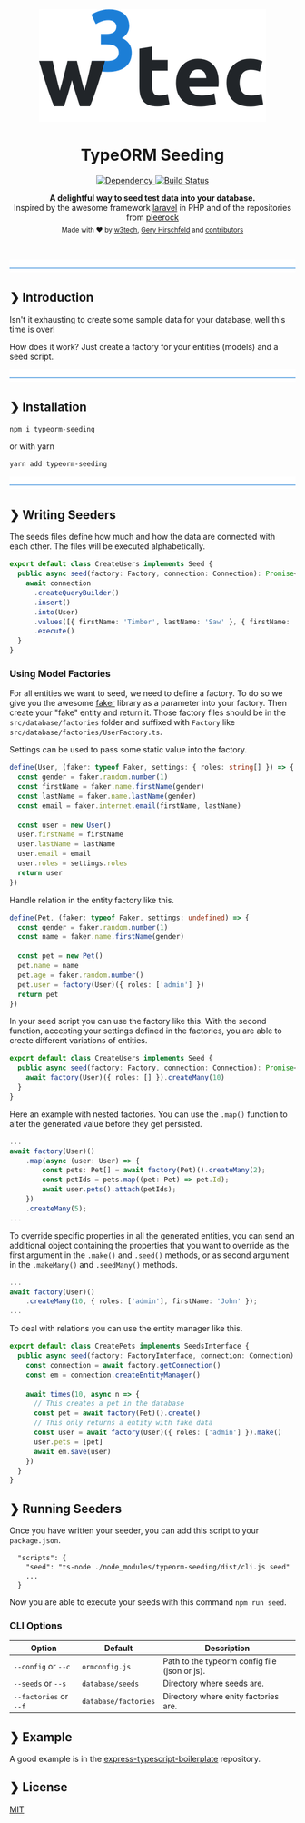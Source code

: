 <p align="center">
  <img src="./w3tec-logo.png" alt="w3tec" width="400" />
</p>

<h1 align="center">TypeORM Seeding</h1>

<p align="center">
  <a href="https://david-dm.org/w3tecch/typeorm-seeding">
    <img src="https://david-dm.org/w3tecch/typeorm-seeding/status.svg?style=flat" alt="Dependency" />
  </a>
  <a href="https://travis-ci.org/w3tecch/typeorm-seeding">
    <img src="https://travis-ci.org/w3tecch/typeorm-seeding.svg?branch=master" alt="Build Status" />
  </a>
</p>

<p align="center">
  <b>A delightful way to seed test data into your database.</b></br>
  <span>Inspired by the awesome framework <a href="https://laravel.com/">laravel</a> in PHP and of the repositories from <a href="https://github.com/pleerock">pleerock</a></span></br>
  <sub>Made with ❤️ by <a href="https://github.com/w3tecch">w3tech</a>, <a href="https://twitter.com/GeryHirschfeld1">Gery Hirschfeld</a> and <a href="https://github.com/w3tecch/typeorm-seeding/graphs/contributors">contributors</a></sub>
</p>

<br />

![divider](./w3tec-divider.png)

## ❯ Introduction

Isn't it exhausting to create some sample data for your database, well this time is over!

How does it work? Just create a factory for your entities (models) and a seed script.

![divider](./w3tec-divider.png)

## ❯ Installation

```bash
npm i typeorm-seeding
```

or with yarn

```bash
yarn add typeorm-seeding
```

![divider](./w3tec-divider.png)

## ❯ Writing Seeders

The seeds files define how much and how the data are connected with each other. The files will be executed alphabetically.

```typescript
export default class CreateUsers implements Seed {
  public async seed(factory: Factory, connection: Connection): Promise<any> {
    await connection
      .createQueryBuilder()
      .insert()
      .into(User)
      .values([{ firstName: 'Timber', lastName: 'Saw' }, { firstName: 'Phantom', lastName: 'Lancer' }])
      .execute()
  }
}
```

### Using Model Factories

For all entities we want to seed, we need to define a factory. To do so we give you the awesome [faker](https://github.com/marak/Faker.js/) library as a parameter into your factory. Then create your "fake" entity and return it. Those factory files should be in the `src/database/factories` folder and suffixed with `Factory` like `src/database/factories/UserFactory.ts`.

Settings can be used to pass some static value into the factory.

```typescript
define(User, (faker: typeof Faker, settings: { roles: string[] }) => {
  const gender = faker.random.number(1)
  const firstName = faker.name.firstName(gender)
  const lastName = faker.name.lastName(gender)
  const email = faker.internet.email(firstName, lastName)

  const user = new User()
  user.firstName = firstName
  user.lastName = lastName
  user.email = email
  user.roles = settings.roles
  return user
})
```

Handle relation in the entity factory like this.

```typescript
define(Pet, (faker: typeof Faker, settings: undefined) => {
  const gender = faker.random.number(1)
  const name = faker.name.firstName(gender)

  const pet = new Pet()
  pet.name = name
  pet.age = faker.random.number()
  pet.user = factory(User)({ roles: ['admin'] })
  return pet
})
```

In your seed script you can use the factory like this.
With the second function, accepting your settings defined in the factories, you are able to create different variations of entities.

```typescript
export default class CreateUsers implements Seed {
  public async seed(factory: Factory, connection: Connection): Promise<any> {
    await factory(User)({ roles: [] }).createMany(10)
  }
}
```

Here an example with nested factories. You can use the `.map()` function to alter
the generated value before they get persisted.

```typescript
...
await factory(User)()
    .map(async (user: User) => {
        const pets: Pet[] = await factory(Pet)().createMany(2);
        const petIds = pets.map((pet: Pet) => pet.Id);
        await user.pets().attach(petIds);
    })
    .createMany(5);
...
```

To override specific properties in all the generated entities, you can send an additional object
containing the properties that you want to override as the first argument in the `.make()`
and `.seed()` methods, or as second argument in the `.makeMany()` and `.seedMany()` methods.

```typescript
...
await factory(User)()
    .createMany(10, { roles: ['admin'], firstName: 'John' });
...
```

To deal with relations you can use the entity manager like this.

```typescript
export default class CreatePets implements SeedsInterface {
  public async seed(factory: FactoryInterface, connection: Connection): Promise<any> {
    const connection = await factory.getConnection()
    const em = connection.createEntityManager()

    await times(10, async n => {
      // This creates a pet in the database
      const pet = await factory(Pet)().create()
      // This only returns a entity with fake data
      const user = await factory(User)({ roles: ['admin'] }).make()
      user.pets = [pet]
      await em.save(user)
    })
  }
}
```

## ❯ Running Seeders

Once you have written your seeder, you can add this script to your `package.json`.

```
  "scripts": {
    "seed": "ts-node ./node_modules/typeorm-seeding/dist/cli.js seed"
    ...
  }
```

Now you are able to execute your seeds with this command `npm run seed`.

### CLI Options

| Option                 | Default              | Description                                   |
| ---------------------- | -------------------- | --------------------------------------------- |
| `--config` or `--c`    | `ormconfig.js`       | Path to the typeorm config file (json or js). |
| `--seeds` or `--s`     | `database/seeds`     | Directory where seeds are.                    |
| `--factories` or `--f` | `database/factories` | Directory where enity factories are.          |

## ❯ Example

A good example is in the [express-typescript-boilerplate](https://github.com/w3tecch/express-typescript-boilerplate) repository.

## ❯ License

[MIT](/LICENSE)
